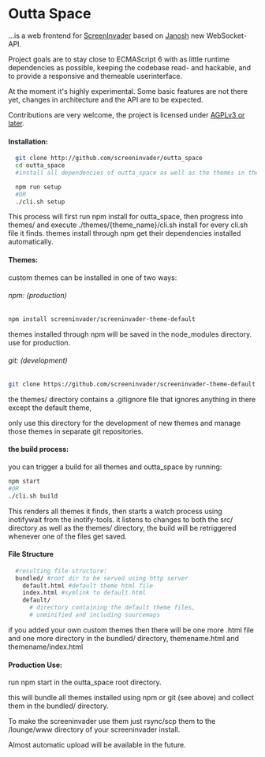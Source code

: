 # Outta Space

...is a web frontend for
[ScreenInvader](http://github.com/screeninvader/screeninvader) based
on [Janosh](https://github.com/kallaballa/Janosh) new WebSocket-API.

Project goals are to stay close to ECMAScript 6  with as little runtime
dependencies as possible, keeping the codebase read- and
hackable, and to provide a responsive and themeable userinterface.

At the moment it's highly experimental. Some basic features are not there
yet, changes in architecture and the API are to be expected.

Contributions are very welcome, the project is licensed under [AGPLv3
or later](http://www.gnu.org/licenses/agpl-3.0.html).

#### Installation:
```sh
  git clone http://github.com/screeninvader/outta_space
  cd outta_space
  #install all dependencies of outta_space as well as the themes in themes/

  npm run setup 
  #OR 
  ./cli.sh setup

```
This process will first run npm install for outta_space,
then progress into themes/ and execute ./themes/{theme_name}/cli.sh install
for every cli.sh file it finds.
themes install through npm get their dependencies installed automatically.

#### Themes:

custom themes can be installed in one of two ways:
###### npm: (production)
```sh
npm install screeninvader/screeninvader-theme-default
```
themes installed through npm will be saved in the node_modules directory.
use for production.

###### git: (development)
```sh
git clone https://github.com/screeninvader/screeninvader-theme-default themes/themename
```
the themes/ directory contains a .gitignore file 
that ignores anything in there except the default theme,

only use this directory for the development of new themes and
manage those themes in separate git repositories.

#### the build process:
you can trigger a build for all themes and outta_space by running:
```sh
npm start
#OR
./cli.sh build
```
This renders all themes it finds,
then starts a watch process using inotifywait from the inotify-tools.
it listens to changes to both 
the src/ directory as well as the themes/ directory,
the build will be retriggered whenever one of the files get saved.

#### File Structure
```sh
  #resulting file structure:
  bundled/ #root dir to be served using http server
    default.html #default theme html file
    index.html #symlink to default.html
    default/
      # directory containing the default theme files,
      # unminified and including sourcemaps
```
if you added your own custom themes then there will be 
one more .html file and one more directory in the bundled/ directory,
themename.html and themename/index.html

#### Production Use:
run npm start in the outta_space root directory.

this will bundle all themes installed using npm or git (see above)
and collect them in the bundled/ directory.

To make the screeninvader use them just rsync/scp them to the
/lounge/www directory of your screeninvader install.

Almost automatic upload will be available in the future.
